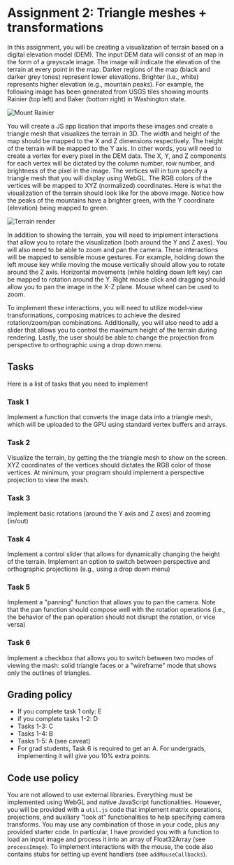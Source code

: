 # Assignment 2: Triangle meshes + transformations

In this assignment, you will be creating a visualization of terrain based on a digital elevation model (DEM). The input DEM data will consist of an map in the form of a greyscale image. The image will indicate the elevation of the terrain at every point in the map. Darker regions of the map  (black and darker grey tones) represent lower elevations. Brighter (i.e., white) represents higher elevation (e.g., mountain peaks). For example, the following image has been generated from USGS tiles showing mounts Rainier (top left) and Baker (bottom right) in Washington state.

![Mount Rainier](https)

You will create a JS app lication that imports these images and create a triangle mesh that visualizes the terrain in 3D. The width and height of the map should be mapped to the X and Z dimensions respectively. The height of the terrain will be mapped to the Y axis. In other words, you will need to create a vertex for every pixel in the DEM data. The X, Y, and Z components for each vertex will be dictated by the column number, row number, and brightness of the pixel in the image. The vertices will in turn specify a triangle mesh that you will display using WebGL. The RGB colors of the vertices will be mapped to XYZ (normalized) coordinates. Here is what the visualization of the terrain should look like for the above image. Notice how the peaks of the mountains have a brighter green, with the Y coordinate (elevation) being mapped to green.

![Terrain render](https)

In addition to showing the terrain, you will need to implement interactions that allow you to rotate the visualization (both around the Y and Z axes). You will also need to be able to zoom and pan the camera. These interactions will be mapped to sensible mouse gestures. For example, holding down the left mouse key while moving the mouse vertically should allow you to rotate around the Z axis. Horizontal movements (while holding down left key) can be mapped to rotation around the Y. Right mouse click and dragging should allow you to pan the image in the X-Z plane. Mouse wheel can be used to zoom.

To implement these interactions, you will need to utilize model-view transformations, composing matrices to achieve the desired rotation/zoom/pan combinations. Additionally, you will also need to add a slider that allows you to control the maximum height of the terrain during rendering. Lastly, the user should be able to change the projection from perspective to orthographic using a drop down menu. 

## Tasks

Here is a list of tasks that you need to implement

### Task 1

Implement a function that converts the image data into a triangle mesh, which will be uploaded to the GPU using standard vertex buffers and arrays.

### Task 2

Visualize the terrain, by getting the the triangle mesh to show on the screen. XYZ coordinates of the vertices should dictates the RGB color of those vertices. At minimum, your program should implement a perspective projection to view the mesh.

### Task 3 

Implement basic rotations (around the Y axis and Z axes) and zooming (in/out)

### Task 4

Implement a control slider that allows for dynamically changing the height of the terrain. Implement an option to switch between perspective and orthographic projections (e.g., using a drop down menu)

### Task 5

Implement a "panning" function that allows you to pan the camera. Note that the pan function should compose well with the rotation operations (i.e., the behavior of the pan operation should not disrupt the rotation, or vice versa)

### Task 6

Implement a checkbox that allows you to switch between two modes of viewing the mash: solid triangle faces or a "wireframe" mode that shows only the outlines of triangles.


## Grading policy

- If you complete task 1 only: E
- if you complete tasks 1-2: D
- Tasks 1-3: C
- Tasks 1-4: B
- Tasks 1-5: A (see caveat)
- For grad students, Task 6 is required to get an A. For undergrads, implementing it will give you 10% extra points. 

## Code use policy

You are not allowed to use external libraries. Everything must be implemented using WebGL and native JavaScript functionalities. However, you will be provided with a `util.js` code that implement matrix operations, projections, and auxiliary "look at" functionalities to help specifying camera transforms. You may use any combination of those in your code, plus any provided starter code. In particular, I have provided you with a function to load an input image and process it into an array of Float32Array (see `processImage`). To implement interactions with the mouse, the code also contains stubs for setting up event handlers (see `addMouseCallbacks`).

